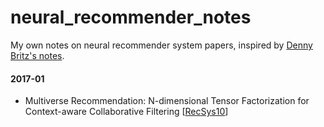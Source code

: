 # neural_recommender_notes
My own notes on neural recommender system papers, inspired by [Denny Britz's notes](https://github.com/dennybritz/deeplearning-papernotes).

#### 2017-01

- Multiverse Recommendation: N-dimensional Tensor Factorization for Context-aware Collaborative Filtering [[RecSys10](https://xamat.github.io//pubs/karatzoglu-recsys-2010.pdf)]
